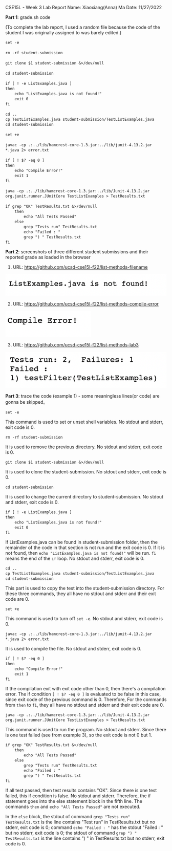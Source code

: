 CSE15L - Week 3 Lab Report
Name: Xiaoxiang(Anna) Ma
Date: 11/27/2022

**Part 1**: grade.sh code

(To complete the lab report, I used a random file because the code of the student I was originally assigned to was barely edited.)

```
set -e

rm -rf student-submission

git clone $1 student-submission &>/dev/null

cd student-submission

if [ ! -e ListExamples.java ]
then
    echo "ListExamples.java is not found!"
    exit 0
fi

cd ..
cp TestListExamples.java student-submission/TestListExamples.java
cd student-submission

set +e

javac -cp .:../lib/hamcrest-core-1.3.jar:../lib/junit-4.13.2.jar *.java 2> error.txt

if [ ! $? -eq 0 ]
then
    echo "Compile Error!"
    exit 1
fi

java -cp .:../lib/hamcrest-core-1.3.jar:../lib/Junit-4.13.2.jar org.junit.runner.JUnitCore TestListExamples > TestResults.txt
 
if grep "OK" TestResults.txt &>/dev/null
    then
        echo "All Tests Passed"
    else
        grep "Tests run" TestResults.txt
        echo "Failed : "
        grep ") " TestResults.txt
fi
```

**Part 2**: screenshots of three different student submissions and their reported grade as loaded in the browser

1. URL: https://github.com/ucsd-cse15l-f22/list-methods-filename

![Image](2022-11-28%2004.18.57.png)

2. URL: https://github.com/ucsd-cse15l-f22/list-methods-compile-error

![Image](2022-11-28%2004.18.53.png)


3. URL: https://github.com/ucsd-cse15l-f22/list-methods-lab3

![Image](2022-11-28%2004.18.48.png)


**Part 3**: trace the code (example 1) - some meaningless lines(or code) are gonna be skipped。

```
set -e
```
This command is used to set or unset shell variables. No stdout and stderr, exit code is 0.

```
rm -rf student-submission
```
It is used to remove the previous directory. No stdout and stderr, exit code is 0.

```
git clone $1 student-submission &>/dev/null
```
It is used to clone the student-submission. No stdout and stderr, exit code is 0.

```
cd student-submission
```
It is used to change the current directory to student-submission. No stdout and stderr, exit code is 0.

```
if [ ! -e ListExamples.java ]
then
    echo "ListExamples.java is not found!"
    exit 0
fi
```
If ListExamples.java can be found in student-submission folder, then the remainder of the code in that section is not run and the exit code is 0. If it is not found, then `echo "ListExamples.java is not found!"` will be run. `fi` means the end of the `if` loop. No stdout and stderr, exit code is 0.

```
cd ..
cp TestListExamples.java student-submission/TestListExamples.java
cd student-submission
```
This part is used to copy the test into the student-submission directory. For these three commands, they all have no stdout and stderr and their exit code are 0.

```
set +e
```
This command is used to turn off `set -e`. No stdout and stderr, exit code is 0.

```
javac -cp .:../lib/hamcrest-core-1.3.jar:../lib/junit-4.13.2.jar *.java 2> error.txt
```
It is used to compile the file. No stdout and stderr, exit code is 0.

```
if [ ! $? -eq 0 ]
then
    echo "Compile Error!"
    exit 1
fi
```
If the compilation exit with exit code other than 0, then there's a compilation error. The if condition `[ ! $? -eq 0 ]` is evaluated to be false in this case, since exit code of the previous command is 0. Therefore, For the commands from `then` to `fi`, they all have no stdout and stderr and their exit code are 0.

```
java -cp .:../lib/hamcrest-core-1.3.jar:../lib/Junit-4.13.2.jar org.junit.runner.JUnitCore TestListExamples > TestResults.txt
```
This command is used to run the program. No stdout and stderr. Since there is one test failed (see from example 3), so the exit code is not 0 but 1.

```
if grep "OK" TestResults.txt &>/dev/null
    then
        echo "All Tests Passed"
    else
        grep "Tests run" TestResults.txt
        echo "Failed : "
        grep ") " TestResults.txt
fi
```
If all test passed, then test results contains "OK". Since there is one test failed, this if condition is false. No stdout and stderr. Therefore, the if statement goes into the else statement block in the fifth line. The commands `then` and `echo "All Tests Passed"` are not executed.

In the `else` block, the stdout of command `grep "Tests run" TestResults.txt` is the line contains "Test run" in TestResults.txt but no stderr, exit code is 0; command `echo "Failed : "` has the stdout "Failed : " but no stderr, exit code is 0; the stdout of command `grep ") " TestResults.txt` is the line contains ") " in TestResults.txt but no stderr, exit code is 0.
